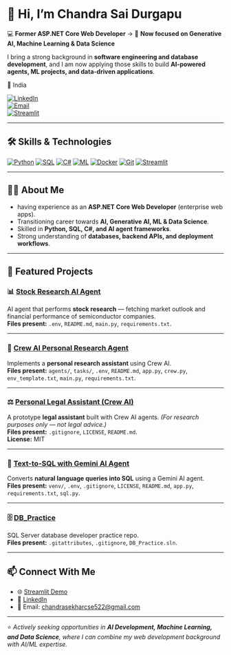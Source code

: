 # 👋 Hi, I’m Chandra Sai Durgapu  

💻 **Former ASP.NET Core Web Developer** → 🚀 **Now focused on Generative AI, Machine Learning & Data Science**  

I bring a strong background in **software engineering and database development**, and I am now applying those skills to build **AI-powered agents, ML projects, and data-driven applications**.  

📍 India  

[![LinkedIn](https://img.shields.io/badge/LinkedIn-0077B5?style=for-the-badge&logo=linkedin&logoColor=white)](https://www.linkedin.com/in/chandra-d-3b821334a)  
[![Email](https://img.shields.io/badge/Email-D14836?style=for-the-badge&logo=gmail&logoColor=white)](mailto:yourname@gmail.com)  
[![Streamlit](https://img.shields.io/badge/Streamlit-FF4B4B?style=for-the-badge&logo=streamlit&logoColor=white)](https://personal-budget-tracker.streamlit.app/)

---

## 🛠️ Skills & Technologies
[![Python](https://img.shields.io/badge/Python-3776AB?style=for-the-badge&logo=python&logoColor=white)](https://www.python.org/) 
[![SQL](https://img.shields.io/badge/SQL-4479A1?style=for-the-badge&logo=MySQL&logoColor=white)](https://www.mysql.com/) 
[![C#](https://img.shields.io/badge/C%23-239120?style=for-the-badge&logo=c-sharp&logoColor=white)](https://learn.microsoft.com/en-us/dotnet/csharp/) 
[![ML](https://img.shields.io/badge/Machine_Learning-F2A900?style=for-the-badge&logo=TensorFlow&logoColor=white)](https://www.tensorflow.org/) 
[![Docker](https://img.shields.io/badge/Docker-2496ED?style=for-the-badge&logo=docker&logoColor=white)](https://www.docker.com/) 
[![Git](https://img.shields.io/badge/Git-F05032?style=for-the-badge&logo=git&logoColor=white)](https://git-scm.com/) 
[![Streamlit](https://img.shields.io/badge/Streamlit-FF4B4B?style=for-the-badge&logo=streamlit&logoColor=white)](https://streamlit.io/) 

---

## 🧑‍💻 About Me  
- having experience as an **ASP.NET Core Web Developer** (enterprise web apps).  
- Transitioning career towards **AI, Generative AI, ML & Data Science**.  
- Skilled in **Python, SQL, C#, and AI agent frameworks**.  
- Strong understanding of **databases, backend APIs, and deployment workflows**.  

---

## 🚀 Featured Projects  

### 📊 [Stock Research AI Agent](https://github.com/chandrasai-Durgapu/Stock-Research-Agno-ai-agent-AI-agent-)  
AI agent that performs **stock research** — fetching market outlook and financial performance of semiconductor companies.  
**Files present:** `.env`, `README.md`, `main.py`, `requirements.txt`.

---

### 🤖 [Crew AI Personal Research Agent](https://github.com/chandrasai-Durgapu/crew-ai-personal-research-agent-AI-agent-)  
Implements a **personal research assistant** using Crew AI.  
**Files present:** `agents/`, `tasks/`, `.env`, `README.md`, `app.py`, `crew.py`, `env_template.txt`, `main.py`, `requirements.txt`.

---

### ⚖️ [Personal Legal Assistant (Crew AI)](https://github.com/chandrasai-Durgapu/Personal-Legal-Assistant-using-Crew-AI)  
A prototype **legal assistant** built with Crew AI agents. *(For research purposes only — not legal advice.)*  
**Files present:** `.gitignore`, `LICENSE`, `README.md`.  
**License:** MIT

---

### 🔎 [Text-to-SQL with Gemini AI Agent](https://github.com/chandrasai-Durgapu/text-to-sql-using-gemini-ai-agent)  
Converts **natural language queries into SQL** using a Gemini AI agent.  
**Files present:** `venv/`, `.env`, `.gitignore`, `LICENSE`, `README.md`, `app.py`, `requirements.txt`, `sql.py`.

---

### 🗄️ [DB_Practice](https://github.com/chandrasai-Durgapu/DB_Practice)  
SQL Server database developer practice repo.  
**Files present:** `.gitattributes`, `.gitignore`, `DB_Practice.sln`.

---

## 📫 Connect With Me  
- 🌐 [Streamlit Demo](https://personal-budget-tracker.streamlit.app/)  
- 💼 [LinkedIn](https://www.linkedin.com/in/chandra-d-3b821334a)  
- 📧 Email: chandrasekharcse522@gmail.com  

---

⭐️ *Actively seeking opportunities in **AI Development, Machine Learning, and Data Science**, where I can combine my web development background with AI/ML expertise.*
